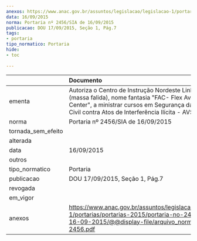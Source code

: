 ```yaml
---
anexos: https://www.anac.gov.br/assuntos/legislacao/legislacao-1/portarias/portarias-2015/portaria-no-2456-sia-de-16-09-2015/@@display-file/arquivo_norma/PA2015-2456.pdf
data: 16/09/2015
norma: Portaria nº 2456/SIA de 16/09/2015
publicacao: DOU 17/09/2015, Seção 1, Pág.7
tags:
- portaria
tipo_normatico: Portaria
hide: 
- toc 
 
---
```


|                    | Documento                                                                                                                                                                                                       |
|:-------------------|:----------------------------------------------------------------------------------------------------------------------------------------------------------------------------------------------------------------|
| ementa             | Autoriza o Centro de Instrução Nordeste Linhas Aéreas (massa falida), nome fantasia "FAC- Flex Aviation Center", a ministrar cursos em Segurança da Aviação Civil contra Atos de Interferência Ilícita - AVSEC. |
| norma              | Portaria nº 2456/SIA de 16/09/2015                                                                                                                                                                              |
| tornada_sem_efeito |                                                                                                                                                                                                                 |
| alterada           |                                                                                                                                                                                                                 |
| data               | 16/09/2015                                                                                                                                                                                                      |
| outros             |                                                                                                                                                                                                                 |
| tipo_normatico     | Portaria                                                                                                                                                                                                        |
| publicacao         | DOU 17/09/2015, Seção 1, Pág.7                                                                                                                                                                                  |
| revogada           |                                                                                                                                                                                                                 |
| em_vigor           |                                                                                                                                                                                                                 |
| anexos             | https://www.anac.gov.br/assuntos/legislacao/legislacao-1/portarias/portarias-2015/portaria-no-2456-sia-de-16-09-2015/@@display-file/arquivo_norma/PA2015-2456.pdf                                               |